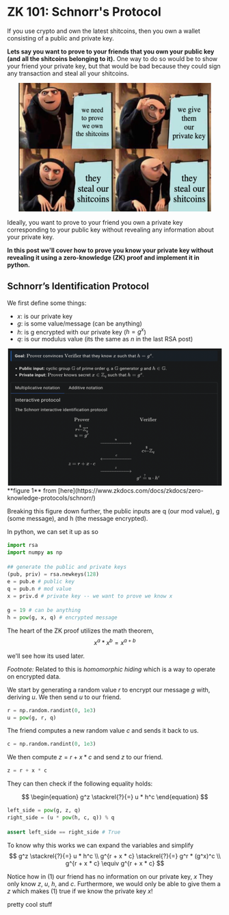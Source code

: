 # ZK 101: Schnorr's Protocol 

If you use crypto and own the latest shitcoins, then you own a wallet consisting of a public and private key. 

**Lets say you want to prove to your friends that you own your public key (and all the shitcoins belonging to it).** One way to do so would be to show your friend your private key, but that would be bad because they could sign any transaction and steal all your shitcoins. 

<div align="center">
<img src="2022-07-07-21-47-04.png" width="450" height="300">
</div>

Ideally, you want to prove to your friend you own a private key corresponding to your public key without revealing any information about your private key. 

**In this post we'll cover how to prove you know your private key without revealing it using a zero-knowledge (ZK) proof and implement it in python.**

## Schnorr’s Identification Protocol 

We first define some things: 
- $x$: is our private key 
- $g$: is some value/message (can be anything)
- $h$: is g encrypted with our private key ($h = g^x$)
- $q$: is our modulus value (its the same as $n$ in the last RSA post)

<div align="center">
<img src="2022-07-07-21-12-12.png" width="500" height="320">
</div>
**figure 1** from [here](https://www.zkdocs.com/docs/zkdocs/zero-knowledge-protocols/schnorr/)

Breaking this figure down further, the public inputs are q (our mod value), g (some message), and h (the message encrypted). 

In python, we can set it up as so

```python 
import rsa
import numpy as np 

## generate the public and private keys 
(pub, priv) = rsa.newkeys(128)
e = pub.e # public key 
q = pub.n # mod value 
x = priv.d # private key -- we want to prove we know x

g = 19 # can be anything 
h = pow(g, x, q) # encrypted message
```

The heart of the ZK proof utilizes the math theorem,
$$
x^a * x^b = x^{a + b}
$$

we'll see how its used later.

*Footnote:* Related to this is *homomorphic hiding* which is a way to operate on encrypted data.

We start by generating a random value $r$ to encrypt our message $g$ with, deriving $u$. We then send $u$ to our friend. 

```python 
r = np.random.randint(0, 1e3)
u = pow(g, r, q)
```

The friend computes a new random value $c$ and sends it back to us. 

```python 
c = np.random.randint(0, 1e3)
```

We then compute $z = r + x * c$ and send $z$ to our friend. 

```python 
z = r + x * c 
```

They can then check if the following equality holds:

$$
\begin{equation}
g^z \stackrel{?}{=} u * h^c 
\end{equation}
$$

```python 
left_side = pow(g, z, q)
right_side = (u * pow(h, c, q)) % q

assert left_side == right_side # True 
```

To know why this works we can expand the variables and simplify 
$$
g^z \stackrel{?}{=} u * h^c \\ 
g^{r + x * c} \stackrel{?}{=} g^r * (g^x)^c \\
g^{r + x * c} \equiv g^{r + x * c} 
$$

Notice how in (1) our friend has no information on our private key, $x$ They only know $z$, $u$, $h$, and $c$. Furthermore, we would only be able to give them a $z$ which makes (1) true if we know the private key $x$! 

pretty cool stuff 
